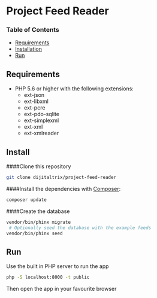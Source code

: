 # Project Feed Reader

### Table of Contents 
* [Requirements](#requirements)
* [Installation](#installation)
* [Run](#run)

## Requirements

* PHP 5.6 or higher with the following extensions:
	* ext-json
	* ext-libxml
	* ext-pcre
	* ext-pdo-sqlite
	* ext-simplexml
	* ext-xml
	* ext-xmlreader

## Install

####Clone this repository

```sh
git clone dijitaltrix/project-feed-reader
```

####Install the dependencies with [Composer](http://getcomposer.org):

```sh
composer update
```

####Create the database

```sh
vendor/bin/phinx migrate
 # Optionally seed the database with the example feeds
vendor/bin/phinx seed
```

## Run

Use the built in PHP server to run the app

```sh
php -S localhost:8000 -t public
```

Then open the app in your favourite browser
